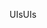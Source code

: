 <span data-ttu-id="8640a-101">UIs</span><span class="sxs-lookup"><span data-stu-id="8640a-101">UIs</span></span>